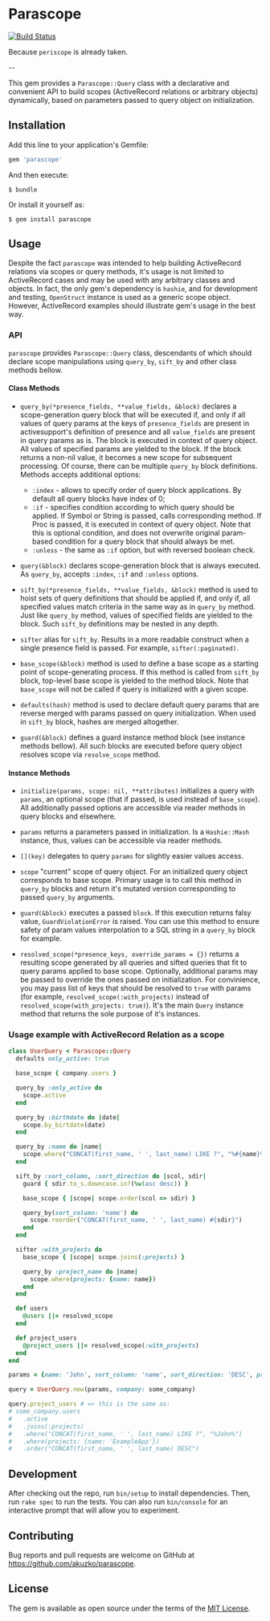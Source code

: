 # Parascope

[![Build Status](https://secure.travis-ci.org/akuzko/parascope.png)](http://travis-ci.org/akuzko/parascope)

Because `periscope` is already taken.

--

This gem provides a `Parascope::Query` class with a declarative and convenient API
to build scopes (ActiveRecord relations or arbitrary objects) dynamically, based
on parameters passed to query object on initialization.

## Installation

Add this line to your application's Gemfile:

```ruby
gem 'parascope'
```

And then execute:

    $ bundle

Or install it yourself as:

    $ gem install parascope

## Usage

Despite the fact `parascope` was intended to help building ActiveRecord relations
via scopes or query methods, it's usage is not limited to ActiveRecord cases and
may be used with any arbitrary classes and objects. In fact, the only gem's dependency
is `hashie`, and for development and testing, `OpenStruct` instance is used as a
generic scope object. However, ActiveRecord examples should illustrate gem's usage
in the best way.

### API

`parascope` provides `Parascope::Query` class, descendants of which should declare
scope manipulations using `query_by`, `sift_by` and other class methods bellow.

#### Class Methods

- `query_by(*presence_fields, **value_fields, &block)` declares a scope-generation query
  block that will be executed if, and only if all values of query params at the keys of
  `presence_fields` are present in activesupport's definition of presence and all `value_fields`
  are present in query params as is. The block is executed in context of query
  object. All values of specified params are yielded to the block. If the block
  returns a non-nil value, it becomes a new scope for subsequent processing. Of course,
  there can be multiple `query_by` block definitions. Methods accepts additional options:
  - `:index` - allows to specify order of query block applications. By default all query
    blocks have index of 0;
  - `:if` - specifies condition according to which query should be applied. If Symbol
    or String is passed, calls corresponding method. If Proc is passed, it is executed
    in context of query object. Note that this is optional condition, and does not
    overwrite original param-based condition for a query block that should always be met.
  - `:unless` - the same as `:if` option, but with reversed boolean check.

- `query(&block)` declares scope-generation block that is always executed. As `query_by`,
  accepts `:index`, `:if` and `:unless` options.

- `sift_by(*presence_fields, **value_fields, &block)` method is used to hoist sets of
  query definitions that should be applied if, and only if, all specified values
  match criteria in the same way as in `query_by` method. Just like `query_by` method,
  values of specified fields are yielded to the block. Such `sift_by` definitions
  may be nested in any depth.

- `sifter` alias for `sift_by`. Results in a more readable construct when a single
  presence field is passed. For example, `sifter(:paginated)`.

- `base_scope(&block)` method is used to define a base scope as a starting point
  of scope-generating process. If this method is called from `sift_by` block,
  top-level base scope is yielded to the method block. Note that `base_scope` will
  not be called if query is initialized with a given scope.

- `defaults(hash)` method is used to declare default query params that are reverse
  merged with params passed on query initialization. When used in `sift_by` block,
  hashes are merged altogether.

- `guard(&block)` defines a guard instance method block (see instance methods
  bellow). All such blocks are executed before query object resolves scope via
  `resolve_scope` method.

#### Instance Methods

- `initialize(params, scope: nil, **attributes)` initializes a query with `params`,
  an optional scope (that if passed, is used instead of `base_scope`). All additionally
  passed options are accessible via reader methods in query blocks and elsewhere.

- `params` returns a parameters passed in initialization. Is a `Hashie::Mash` instance,
  thus, values can be accessible via reader methods.

- `[](key)` delegates to query `params` for slightly easier values access.

- `scope` "current" scope of query object. For an initialized query object corresponds
  to base scope. Primary usage is to call this method in `query_by` blocks and return
  it's mutated version corresponding to passed `query_by` arguments.

- `guard(&block)` executes a passed `block`. If this execution returns falsy value,
  `GuardViolationError` is raised. You can use this method to ensure safety of param
  values interpolation to a SQL string in a `query_by` block for example.

- `resolved_scope(*presence_keys, override_params = {})` returns a resulting scope
  generated by all queries and sifted queries that fit to query params applied to
  base scope. Optionally, additional params may be passed to override the ones passed on
  initialization. For convinience, you may pass list of keys that should be resolved
  to `true` with params (for example, `resolved_scope(:with_projects)` instead of
  `resolved_scope(with_projects: true)`). It's the main `Query` instance method that
  returns the sole purpose of it's instances.

### Usage example with ActiveRecord Relation as a scope

```ruby
class UserQuery < Parascope::Query
  defaults only_active: true

  base_scope { company.users }

  query_by :only_active do
    scope.active
  end

  query_by :birthdate do |date|
    scope.by_birtdate(date)
  end

  query_by :name do |name|
    scope.where("CONCAT(first_name, ' ', last_name) LIKE ?", "%#{name}%")
  end

  sift_by :sort_column, :sort_direction do |scol, sdir|
    guard { sdir.to_s.downcase.in?(%w(asc desc)) }

    base_scope { |scope| scope.order(scol => sdir) }

    query_by(sort_column: 'name') do
      scope.reorder("CONCAT(first_name, ' ', last_name) #{sdir}")
    end
  end

  sifter :with_projects do
    base_scope { |scope| scope.joins(:projects) }

    query_by :project_name do |name|
      scope.where(projects: {name: name})
    end
  end

  def users
    @users ||= resolved_scope
  end

  def project_users
    @project_users ||= resolved_scope(:with_projects)
  end
end

params = {name: 'John', sort_column: 'name', sort_direction: 'DESC', project_name: 'ExampleApp'}

query = UserQuery.new(params, company: some_company)

query.project_users # => this is the same as:
# some_company.users
#   .active
#   .joins(:projects)
#   .where("CONCAT(first_name, ' ', last_name) LIKE ?", "%John%")
#   .where(projects: {name: 'ExampleApp'})
#   .order("CONCAT(first_name, ' ', last_name) DESC")
```

## Development

After checking out the repo, run `bin/setup` to install dependencies. Then, run
`rake spec` to run the tests. You can also run `bin/console` for an interactive
prompt that will allow you to experiment.

## Contributing

Bug reports and pull requests are welcome on GitHub at https://github.com/akuzko/parascope.


## License

The gem is available as open source under the terms of the
[MIT License](http://opensource.org/licenses/MIT).

